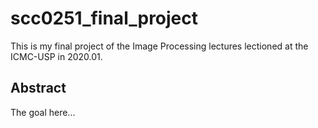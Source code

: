 # scc0251_final_project

This is my final project of the Image Processing lectures lectioned at the ICMC-USP in 2020.01.

## Abstract

The goal here...
